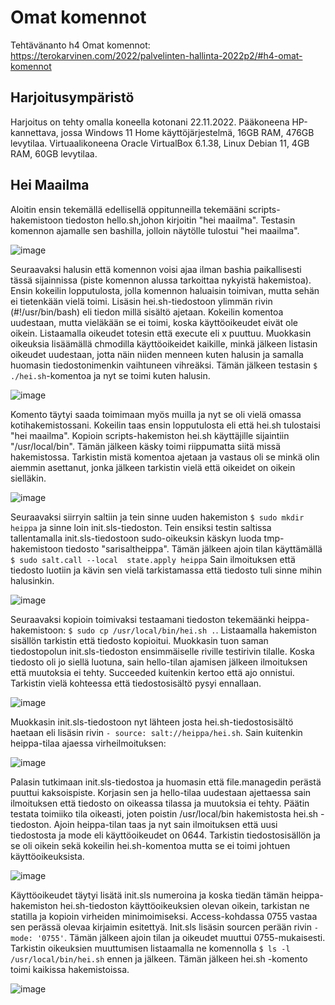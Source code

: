 # Omat komennot

Tehtävänanto h4 Omat komennot: https://terokarvinen.com/2022/palvelinten-hallinta-2022p2/#h4-omat-komennot

## Harjoitusympäristö

Harjoitus on tehty omalla koneella kotonani 22.11.2022. Pääkoneena HP-kannettava, jossa Windows 11 Home käyttöjärjestelmä, 16GB RAM, 476GB levytilaa. 
Virtuaalikoneena Oracle VirtualBox 6.1.38, Linux Debian 11, 4GB RAM, 60GB levytilaa.

## Hei Maailma

Aloitin ensin tekemällä edellisellä oppitunneilla tekemääni scripts-hakemistoon tiedoston hello.sh,johon kirjoitin "hei maailma". Testasin komennon ajamalle sen
bashilla, jolloin näytölle tulostui "hei maailma".

![image](https://user-images.githubusercontent.com/113497086/203262592-23b79c5f-5438-4ddb-9982-33330be6323d.png)

Seuraavaksi halusin että komennon voisi ajaa ilman bashia paikallisesti tässä sijainnissa (piste komennon alussa tarkoittaa nykyistä hakemistoa). Ensin kokeilin 
lopputulosta, jolla komennon haluaisin toimivan, mutta sehän ei tietenkään vielä toimi. Lisäsin hei.sh-tiedostoon ylimmän rivin (#!/usr/bin/bash) eli tiedon millä
sisältö ajetaan. Kokeilin komentoa uudestaan, mutta vieläkään se ei toimi, koska käyttöoikeudet eivät ole oikein. Listaamalla oikeudet totesin että execute eli 
x puuttuu. Muokkasin oikeuksia lisäämällä chmodilla käyttöoikeidet kaikille, minkä jälkeen listasin oikeudet uudestaan, jotta näin niiden menneen kuten halusin 
ja samalla huomasin tiedostonimenkin vaihtuneen vihreäksi. Tämän jälkeen testasin `$ ./hei.sh`-komentoa ja nyt se toimi kuten halusin.

![image](https://user-images.githubusercontent.com/113497086/203263965-745864f5-001e-45e7-b3a5-7a4c5d9ad95b.png)

Komento täytyi saada toimimaan myös muilla ja nyt se oli vielä omassa kotihakemistossani. Kokeilin taas ensin lopputulosta eli että hei.sh tulostaisi "hei 
maailma". Kopioin scripts-hakemiston hei.sh käyttäjille sijaintiin "/usr/local/bin". Tämän jälkeen käsky toimi riippumatta siitä missä hakemistossa. Tarkistin
mistä komentoa ajetaan ja vastaus oli se minkä olin aiemmin asettanut, jonka jälkeen tarkistin vielä että oikeidet on oikein sielläkin. 

![image](https://user-images.githubusercontent.com/113497086/203269960-7e63860c-c976-445e-81ee-25e18cc89e38.png)

Seuraavaksi siirryin saltiin ja tein sinne uuden hakemiston `$ sudo mkdir heippa` ja sinne loin init.sls-tiedoston. Tein ensiksi testin saltissa tallentamalla init.sls-tiedostoon sudo-oikeuksin käskyn luoda tmp-hakemistoon tiedosto "sarisaltheippa". Tämän jälkeen ajoin tilan käyttämällä `$ sudo salt.call --local 
state.apply heippa` Sain ilmoituksen että tiedosto luotiin ja kävin sen vielä tarkistamassa että tiedosto tuli sinne mihin halusinkin. 

![image](https://user-images.githubusercontent.com/113497086/203278036-e62fa12a-df65-4ad5-b4ca-9d20c26e007d.png)

Seuraavaksi kopioin toimivaksi testaamani tiedoston tekemäänki heippa-hakemistoon: `$ sudo cp /usr/local/bin/hei.sh .`. Listaamalla hakemiston sisällön tarkistin että tiedosto kopioitui. Muokkasin tuon saman tiedostopolun init.sls-tiedoston ensimmäiselle riville testirivin tilalle. Koska tiedosto oli jo siellä
luotuna, sain hello-tilan ajamisen jälkeen ilmoituksen että muutoksia ei tehty. Succeeded kuitenkin kertoo että ajo onnistui. Tarkistin vielä kohteessa että tiedostosisältö pysyi ennallaan. 

![image](https://user-images.githubusercontent.com/113497086/203282619-ca58e016-f344-4a02-96dc-9fd28854c0e5.png)

Muokkasin init.sls-tiedostoon nyt lähteen josta hei.sh-tiedostosisältö haetaan eli lisäsin rivin `- source: salt://heippa/hei.sh`. Sain kuitenkin heippa-tilaa ajaessa virheilmoituksen: 

![image](https://user-images.githubusercontent.com/113497086/203285152-c9040bcb-ac44-46b1-97bb-f883025587ae.png)

Palasin tutkimaan init.sls-tiedostoa ja huomasin että file.managedin perästä puuttui kaksoispiste. Korjasin sen ja hello-tilaa uudestaan ajettaessa sain ilmoituksen että tiedosto on oikeassa tilassa ja muutoksia ei tehty. Päätin testata toimiiko tila oikeasti, joten poistin /usr/local/bin hakemistosta hei.sh
-tiedoston. Ajoin heippa-tilan taas ja nyt sain ilmoituksen että uusi tiedostosta ja mode eli käyttöoikeudet on 0644. Tarkistin tiedostosisällön ja se oli oikein sekä kokeilin hei.sh-komentoa mutta se ei toimi johtuen käyttöoikeuksista. 

![image](https://user-images.githubusercontent.com/113497086/203288755-9bf3a7b8-4171-45b8-848d-9a3a0e003b22.png)


Käyttöoikeudet täytyi lisätä init.sls numeroina ja koska tiedän tämän heippa-hakemiston hei.sh-tiedoston käyttöoikeuksien olevan oikein, tarkistan ne statilla ja kopioin virheiden minimoimiseksi. Access-kohdassa 0755 vastaa sen perässä olevaa kirjaimin esitettyä. Init.sls lisäsin sourcen perään rivin `- mode: '0755'`.
Tämän jälkeen ajoin tilan ja oikeudet muuttui 0755-mukaisesti. Tarkistin oikeuksien muuttumisen listaamalla ne komennolla `$ ls -l /usr/local/bin/hei.sh` ennen ja jälkeen. Tämän jälkeen hei.sh -komento toimi kaikissa hakemistoissa.

![image](https://user-images.githubusercontent.com/113497086/203289665-e2bd6d9c-8660-46a2-9d78-8777d327ef2e.png)
